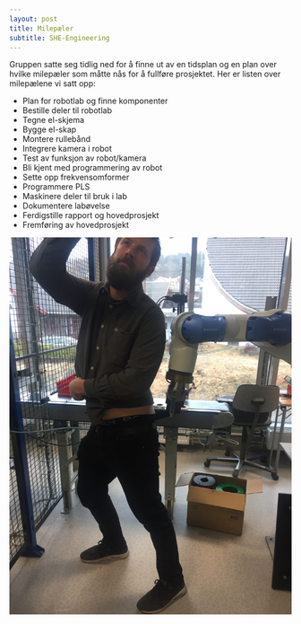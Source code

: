 ```yaml
---
layout: post
title: Milepæler
subtitle: SHE-Engineering
---
```


Gruppen satte seg tidlig ned for å finne ut av en tidsplan og en plan over hvilke milepæler som måtte nås for å fullføre prosjektet. Her er listen over milepælene vi satt opp:


*  Plan for robotlab og finne komponenter
*  Bestille deler til robotlab
*  Tegne el-skjema
*  Bygge el-skap
*  Montere rullebånd
*  Integrere kamera i robot
*  Test av funksjon av robot/kamera
*  Bli kjent med programmering av robot
*  Sette opp frekvensomformer
*  Programmere PLS
*  Maskinere deler til bruk i lab
*  Dokumentere labøvelse
*  Ferdigstille rapport og hovedprosjekt
*  Fremføring av hovedprosjekt

<img src="/img/harlem-hatland.jpg"/>

